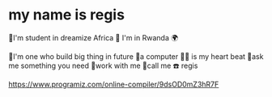 # my name is regis
🔸I'm student in dreamize Africa 
📍 I'm in Rwanda 🌍


🔸I'm one who build big thing in future 
🔸a computer 👨‍💻 is my heart beat 
🔺ask me something you need 
🔹work with me 
🔹call me ☎️ regis


https://www.programiz.com/online-compiler/9dsOD0mZ3hR7F
